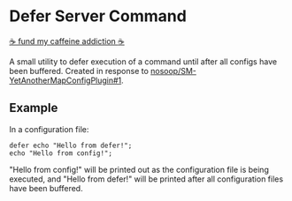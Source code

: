 # Defer Server Command

[:coffee: fund my caffeine addiction :coffee:](https://buymeacoff.ee/nosoop)

A small utility to defer execution of a command until after all configs have been buffered.
Created in response to [nosoop/SM-YetAnotherMapConfigPlugin#1][issue].

[issue]: https://github.com/nosoop/SM-YetAnotherMapConfigPlugin/issues/1

## Example

In a configuration file:

```
defer echo "Hello from defer!";
echo "Hello from config!";
```

"Hello from config!" will be printed out as the configuration file is being executed, and
"Hello from defer!" will be printed after all configuration files have been buffered.
